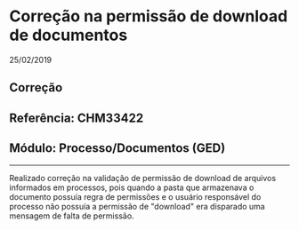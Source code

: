 # Correção na permissão de download de documentos
25/02/2019
## Correção
## Referência: CHM33422
## Módulo: Processo/Documentos (GED)
***

Realizado correção na validação de permissão de download de arquivos informados em processos, pois quando a pasta que armazenava o documento possuía regra de permissões e o usuário responsável do processo não possuía a permissão de "download" era disparado uma mensagem de falta de permissão. 